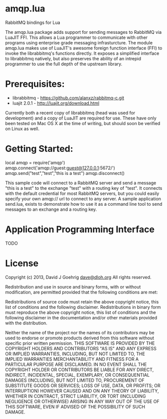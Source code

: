 amqp.lua
========

RabbitMQ bindings for Lua

The amqp.lua package adds support for sending messages to RabbitMQ via LuaJIT FFI.  This allows a Lua programmer to
communicate with other programs using enterprise grade messaging infrasturcture.  The module amqp.lua makes use of 
LuaJIT's awesome foreign function interface (FFI) to invoke the librabbitmq's functions directly.  It exposes a 
simplified interface to librabbitmq natively, but also preserves the ability of an intrepid programmer to use the
full depth of the upstream library.

Prerequisites:
==============

* librabbitmq - https://github.com/alanxz/rabbitmq-c.git
* luajit 2.0.1 - http://luajit.org/download.html 

Currently both a recent copy of librabbitmq (head was used for development) and a copy of LuaJIT are required for
use.  These have only been tested on Mac OS X at the time of writing, but should soon be verified on Linux as well.


Getting Started:
================

  local amqp = require('amqp')
  amqp.connect('amqp://guest:guest@127.0.0.1:5672/')
  amqp.send("test","test","this is a test")
  amqp.disconnect()

This sample code will connect to a RabbitMQ server and send a message "this is a test" to the exchange "test" with a
routing key of "test".  It connects with the default credential for most RabbitMQ servers, but you could easily specify
your own amqp:// url to connect to any server.  A sample application send.lua, exists to demonstrate how to use it as 
a command line tool to send messages to an exchange and a routing key.

Application Programming Interface
=================================

  TODO


License
=======

Copyright (c) 2013, David J Goehrig <dave@dloh.org>
All rights reserved.

Redistribution and use in source and binary forms, with or without modification, are permitted provided that the 
following conditions are met:

Redistributions of source code must retain the above copyright notice, this list of conditions and the following 
disclaimer. Redistributions in binary form must reproduce the above copyright notice, this list of conditions and 
the following disclaimer in the documentation and/or other materials provided with the distribution.

Neither the name of the project nor the names of its contributors may be used to endorse or promote products derived
from this software without specific prior written permission.  THIS SOFTWARE IS PROVIDED BY THE COPYRIGHT HOLDERS AND
CONTRIBUTORS "AS IS" AND ANY EXPRESS OR IMPLIED WARRANTIES, INCLUDING, BUT NOT LIMITED TO, THE IMPLIED WARRANTIES 
MERCHANTABILITY AND FITNESS FOR A PARTICULAR PURPOSE ARE DISCLAIMED. IN NO EVENT SHALL THE COPYRIGHT HOLDER OR 
CONTRIBUTORS BE LIABLE FOR ANY DIRECT, INDIRECT, INCIDENTAL, SPECIAL, EXEMPLARY, OR CONSEQUENTIAL DAMAGES 
(INCLUDING, BUT NOT LIMITED TO, PROCUREMENT OF SUBSTITUTE GOODS OR SERVICES; LOSS OF USE, DATA, OR PROFITS; OR 
INTERRUPTION) HOWEVER CAUSED AND ON ANY THEORY OF LIABILITY, WHETHER IN CONTRACT, STRICT LIABILITY, OR TORT 
(INCLUDING NEGLIGENCE OR OTHERWISE) ARISING IN ANY WAY OUT OF THE USE OF THIS SOFTWARE, EVEN IF ADVISED OF THE
POSSIBILITY OF SUCH DAMAGE.
